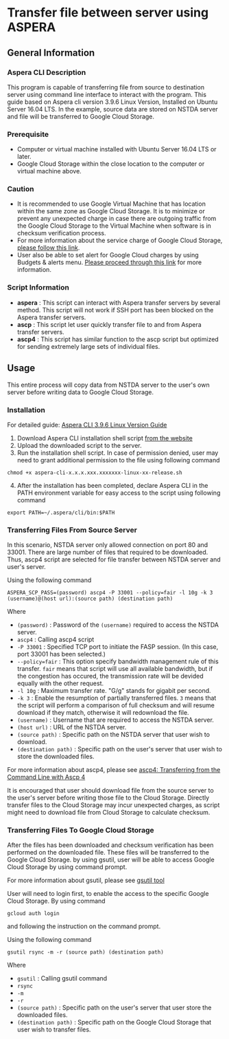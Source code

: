# Transfer file between server using ASPERA

## General Information
### Aspera CLI Description
This program is capable of transferring file from source to destination server using command line interface to interact with the program.
This guide based on Aspera cli version 3.9.6 Linux Version, Installed on Ubuntu Server 16.04 LTS.
In the example, source data are stored on NSTDA server and file will be transferred to Google Cloud Storage. 
### Prerequisite
- Computer or virtual machine installed with Ubuntu Server 16.04 LTS or later.
- Google Cloud Storage within the close location to the computer or virtual machine above.
### Caution
- It is recommended to use Google Virtual Machine that has location within the same zone as Google Cloud Storage. It is to minimize or prevent any unexpected charge in case there are outgoing traffic from the Google Cloud Storage to the Virtual Machine when software is in checksum verification process.
- For more information about the service charge of Google Cloud Storage, [please follow this link](https://cloud.google.com/storage/pricing#network-pricing).
- User also be able to set alert for Google Cloud charges by using Budgets & alerts menu. [Please proceed through this link](https://cloud.google.com/billing/docs/how-to/budgets) for more information.
### Script Information
- **aspera** : This script can interact with Aspera transfer servers by several method. This script will not work if SSH port has been blocked on the Aspera transfer servers.
- **ascp** : This script let user quickly transfer file to and from Aspera transfer servers. 
- **ascp4** : This script has similar function to the ascp script but optimized for sending extremely large sets of individual files.

## Usage
This entire process will copy data from NSTDA server to the user's own server before writing data to Google Cloud Storage. 

### Installation
For detailed guide: [Aspera CLI 3.9.6 Linux Version Guide](https://download.asperasoft.com/download/docs/cli/3.9.6/user_linux/webhelp/index.html#dita/cli_install_container.html)

1. Download Aspera CLI installation shell script [from the website](https://downloads.asperasoft.com/en/downloads/62)
2. Upload the downloaded script to the server.
3. Run the installation shell script. In case of permission denied, user may need to grant additional permission to the file using following command
```
chmod +x aspera-cli-x.x.x.xxx.xxxxxxx-linux-xx-release.sh
```
4. After the installation has been completed, declare Aspera CLI in the PATH environment variable for easy access to the script using following command
```
export PATH=~/.aspera/cli/bin:$PATH
```

### Transferring Files From Source Server
In this scenario, NSTDA server only allowed connection on port 80 and 33001. There are large number of files that required to be downloaded.
Thus, ascp4 script are selected for file transfer between NSTDA server and user's server.

Using the following command
```
ASPERA_SCP_PASS=(password) ascp4 -P 33001 --policy=fair -l 10g -k 3 (username)@(host url):(source path) (destination path)
```
Where

- `(password)` : Password of the `(username)` required to access the NSTDA server.
- `ascp4` : Calling ascp4 script
- `-P 33001` : Specified TCP port to initiate the FASP session. (In this case, port 33001 has been selected.)
- `--policy=fair` : This option specify bandwidth management rule of this transfer. `fair` means that script will use all available bandwidth, but if the congestion has occured, the transmission rate will be devided equally with the other request.
- `-l 10g` : Maximum transfer rate. "G/g" stands for gigabit per second.
- `-k 3` : Enable the resumption of partially transferred files. `3` means that the script will perform a comparison of full checksum and will resume download if they match, otherwise it will redownload the file.
- `(username)` : Username that are required to access the NSTDA server.
- `(host url)` : URL of the NSTDA server.
- `(source path)` : Specific path on the NSTDA server that user wish to download.
- `(destination path)` : Specific path on the user's server that user wish to store the downloaded files.

For more information about ascp4, please see [ascp4: Transferring from the Command Line with Ascp 4](https://download.asperasoft.com/download/docs/cli/3.9.6/user_linux/webhelp/index.html#entsrv_external/dita-a4/a4_container.html)

It is encouraged that user should download file from the source server to the user's server before writing those file to the Cloud Storage.
Directly transfer files to the Cloud Storage may incur unexpected charges, as script might need to download file from Cloud Storage to calculate checksum.


### Transferring Files To Google Cloud Storage
After the files has been downloaded and checksum verification has been performed on the downloaded file. These files will be transferred to the Google Cloud Storage.
by using gsutil, user will be able to access Google Cloud Storage by using command prompt.

For more information about gsutil, please see [gsutil tool](https://cloud.google.com/storage/docs/gsutil)

User will need to login first, to enable the access to the specific Google Cloud Storage.
By using command

```
gcloud auth login
```
and following the instruction on the command prompt.




Using the following command
```
gsutil rsync -m -r (source path) (destination path)
```
Where

- `gsutil` : Calling gsutil command
- `rsync`
- `-m`
- `-r`
- `(source path)` : Specific path on the user's server that user store the downloaded files.
- `(destination path)` : Specific path on the Google Cloud Storage that user wish to transfer files.

